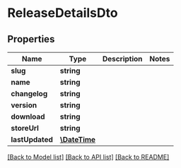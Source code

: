# ReleaseDetailsDto

## Properties
Name | Type | Description | Notes
------------ | ------------- | ------------- | -------------
**slug** | **string** |  | 
**name** | **string** |  | 
**changelog** | **string** |  | 
**version** | **string** |  | 
**download** | **string** |  | 
**storeUrl** | **string** |  | 
**lastUpdated** | [**\DateTime**](\DateTime.md) |  | 

[[Back to Model list]](../../README.md#documentation-for-models) [[Back to API list]](../../README.md#documentation-for-api-endpoints) [[Back to README]](../../README.md)

